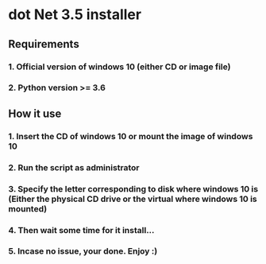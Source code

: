 # dot Net 3.5 installer

## Requirements
### 1. Official version of windows 10 (either CD or image file)
### 2. Python version >= 3.6 

## How it use
### 1. Insert the CD of windows 10 or mount the image of windows 10
### 2. Run the script as administrator
### 3. Specify the letter corresponding to disk where windows 10 is (Either the physical CD drive or the virtual where windows 10 is mounted)
### 4. Then wait some time for it install...
### 5. Incase no issue, your done. Enjoy :)